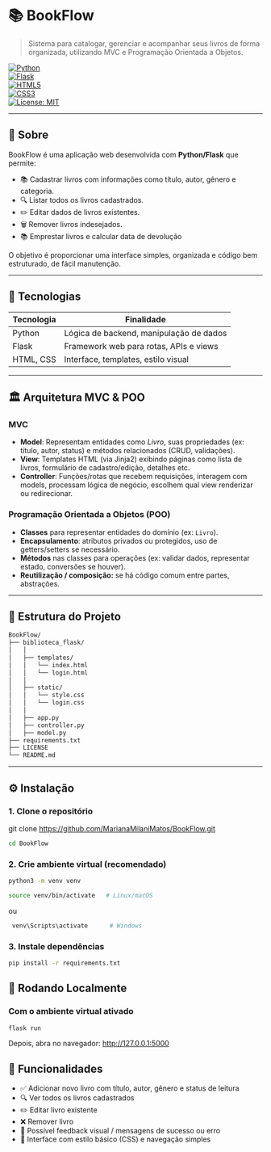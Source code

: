 # 📚 BookFlow

> Sistema para catalogar, gerenciar e acompanhar seus livros de forma organizada, utilizando MVC e Programação Orientada a Objetos.

[![Python](https://img.shields.io/badge/python-3.x-blue)](https://www.python.org/)  
[![Flask](https://img.shields.io/badge/flask-microframework-brightgreen)](https://flask.palletsprojects.com/)  
[![HTML5](https://img.shields.io/badge/html5-orange)](https://developer.mozilla.org/pt-BR/docs/Web/HTML)  
[![CSS3](https://img.shields.io/badge/css3-blue)](https://developer.mozilla.org/pt-BR/docs/Web/CSS)  
[![License: MIT](https://img.shields.io/badge/license-MIT-green)](LICENSE)

---

## 🎯 Sobre

BookFlow é uma aplicação web desenvolvida com **Python/Flask** que permite:

- 📚 Cadastrar livros com informações como título, autor, gênero e categoria.  
- 🔍 Listar todos os livros cadastrados.  
- ✏️ Editar dados de livros existentes.  
- 🗑 Remover livros indesejados.  
- 📚 Emprestar livros e calcular data de devolução

O objetivo é proporcionar uma interface simples, organizada e código bem estruturado, de fácil manutenção.

---

## 🧰 Tecnologias

| Tecnologia        | Finalidade                                 |
|-------------------|---------------------------------------------|
| Python            | Lógica de backend, manipulação de dados     |
| Flask             | Framework web para rotas, APIs e views      |
| HTML, CSS         | Interface, templates, estilo visual         |

---

## 🏛 Arquitetura MVC & POO

### MVC

- **Model**: Representam entidades como *Livro*, suas propriedades (ex: título, autor, status) e métodos relacionados (CRUD, validações).  
- **View**: Templates HTML (via Jinja2) exibindo páginas como lista de livros, formulário de cadastro/edição, detalhes etc.  
- **Controller**: Funções/rotas que recebem requisições, interagem com models, processam lógica de negócio, escolhem qual view renderizar ou redirecionar.

### Programação Orientada a Objetos (POO)

- **Classes** para representar entidades do domínio (ex: `Livro`).  
- **Encapsulamento**: atributos privados ou protegidos, uso de getters/setters se necessário.  
- **Métodos** nas classes para operações (ex: validar dados, representar estado, conversões se houver).  
- **Reutilização / composição:** se há código comum entre partes, abstrações.

---

## 📂 Estrutura do Projeto
```bash
BookFlow/
├── biblioteca_flask/           
│   │
│   ├── templates/              
│   │   └── index.html           
│   │   └── login.html      
│   │
│   ├── static/               
│   │   └── style.css
│   │   └── login.css        
│   │
│   ├── app.py                  
│   ├── controller.py
│   ├── model.py    
├── requirements.txt             
├── LICENSE                     
└── README.md                   
```
---
## ⚙️ Instalação

### 1. Clone o repositório

git clone https://github.com/MarianaMilaniMatos/BookFlow.git
```bash
cd BookFlow
```

### 2. Crie ambiente virtual (recomendado)
```bash
python3 -m venv venv
```
```bash
source venv/bin/activate   # Linux/macOS
```
 ou
```bash
 venv\Scripts\activate      # Windows
```

### 3. Instale dependências
```bash
pip install -r requirements.txt
```
## 🚀 Rodando Localmente     
### Com o ambiente virtual ativado
```bash
flask run
```
Depois, abra no navegador:
http://127.0.0.1:5000

## 📖 Funcionalidades 

- ✅ Adicionar novo livro com título, autor, gênero e status de leitura
- 🔍 Ver todos os livros cadastrados
- ✏️ Editar livro existente
- ❌ Remover livro
- 💬 Possível feedback visual / mensagens de sucesso ou erro
- 🎨 Interface com estilo básico (CSS) e navegação simples


